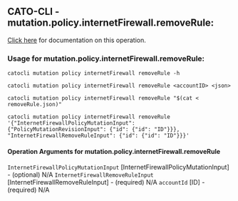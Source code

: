 
## CATO-CLI - mutation.policy.internetFirewall.removeRule:
[Click here](https://api.catonetworks.com/documentation/#mutation-removeRule) for documentation on this operation.

### Usage for mutation.policy.internetFirewall.removeRule:

`catocli mutation policy internetFirewall removeRule -h`

`catocli mutation policy internetFirewall removeRule <accountID> <json>`

`catocli mutation policy internetFirewall removeRule "$(cat < removeRule.json)"`

`catocli mutation policy internetFirewall removeRule '{"InternetFirewallPolicyMutationInput": {"PolicyMutationRevisionInput": {"id": {"id": "ID"}}}, "InternetFirewallRemoveRuleInput": {"id": {"id": "ID"}}}'`

#### Operation Arguments for mutation.policy.internetFirewall.removeRule ####
`InternetFirewallPolicyMutationInput` [InternetFirewallPolicyMutationInput] - (optional) N/A 
`InternetFirewallRemoveRuleInput` [InternetFirewallRemoveRuleInput] - (required) N/A 
`accountId` [ID] - (required) N/A 
